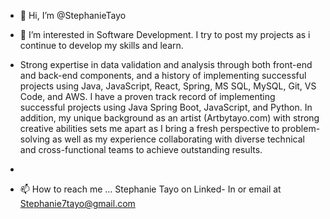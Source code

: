 - 👋 Hi, I’m @StephanieTayo
- 👀 I’m interested in Software Development. I try to post my projects as i continue to develop my skills and learn.  
- Strong expertise in data validation and analysis through both front-end and back-end components, and a history of implementing successful projects using Java, JavaScript, React, Spring, MS SQL, MySQL, Git, VS Code, and AWS.
I have a proven track record of implementing successful projects using Java Spring Boot, JavaScript, and Python. In addition, my unique background as an artist (Artbytayo.com) with strong creative abilities sets me apart as I bring a fresh perspective to problem-solving as well as my experience collaborating with diverse technical and cross-functional teams to achieve outstanding results.

-
- 📫 How to reach me ... Stephanie Tayo on Linked- In or email at Stephanie7tayo@gmail.com 

<!---
StephanieTayo/StephanieTayo is a ✨ special ✨ repository because its `README.md` (this file) appears on your GitHub profile.
You can click the Preview link to take a look at your changes.
--->
